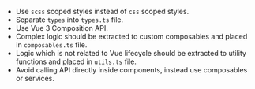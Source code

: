 - Use `scss` scoped styles instead of `css` scoped styles.
- Separate `types` into `types.ts` file.
- Use Vue 3 Composition API.
- Complex logic should be extracted to custom composables and placed in `composables.ts` file.
- Logic which is not related to Vue lifecycle should be extracted to utility functions and placed in `utils.ts` file.
- Avoid calling API directly inside components, instead use composables or services.

